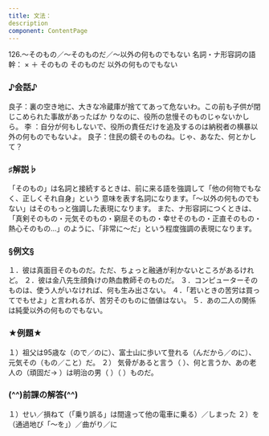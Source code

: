 ```yaml
---
title: 文法：
description
component: ContentPage
---
```



126.～そのもの／～そのものだ／～以外の何ものでもない
名詞・ナ形容詞の語幹： × ＋ そのもの
そのものだ
以外の何ものでもない
### ♪会話♪
良子：裏の空き地に、大きな冷蔵庫が捨ててあって危ないわ。この前も子供が閉じこめられた事故があったばか りなのに、役所の怠慢そのものじゃないかしら。
李 ：自分が何もしないで、役所の責任だけを追及するのは納税者の横暴以外の何ものでもないよ。 良子：住民の鏡そのものね。じゃ、あなた、何とかして？
### ♯解説♭
「そのもの」は名詞と接続するときは、前に来る語を強調して「他の何物でもなく、正しくそれ自身」という 意味を表す名詞になります。「～以外の何ものでもない」はそのもっと強調した表現になります。
また、ナ形容詞につくときは、「真剣そのもの・元気そのもの・窮屈そのもの・幸せそのもの・正直そのもの・ 熱心そのもの…」のように、「非常に～だ」という程度強調の表現になります。
### §例文§
１．彼は真面目そのものだ。ただ、ちょっと融通が利かないところがあるけれど。
２．彼は金八先生顔負けの熱血教師そのものだ。
３．コンピューターそのものは、使う人がいなければ、何も生み出さない。
４．「若いときの苦労は買ってでもせよ」と言われるが、苦労そのものに価値はない。
５．あの二人の関係は純愛以外の何ものでもない。
### ★例題★
１）祖父は95歳な（ので／のに）、富士山に歩いて登れる（んだから／のに）、元気その（もの／こと）だ。
２） 気骨があると言う（ ）、何と言うか、あの老人の（頑固だ→ ）は明治の男（ ）（ ）ものだ。
### (^^)前課の解答(^^)
１）せい／損ねて（「乗り誤る」は間違って他の電車に乗る）／しまった
２）を（通過地び「～を」）／曲がり／に
